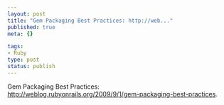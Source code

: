 ```yaml
--- 
layout: post
title: "Gem Packaging Best Practices: http://web..."
published: true
meta: {}

tags: 
- Ruby
type: post
status: publish
---
```

Gem Packaging Best Practices: http://weblog.rubyonrails.org/2009/9/1/gem-packaging-best-practices.
